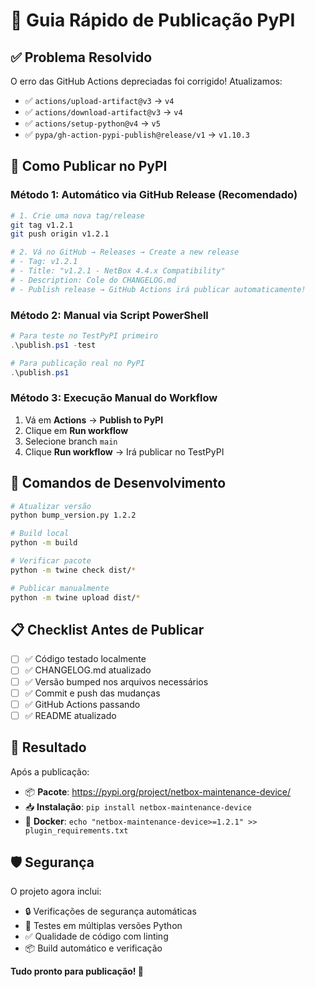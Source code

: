 # 🚀 Guia Rápido de Publicação PyPI

## ✅ Problema Resolvido
O erro das GitHub Actions depreciadas foi corrigido! Atualizamos:

- ✅ `actions/upload-artifact@v3` → `v4`
- ✅ `actions/download-artifact@v3` → `v4` 
- ✅ `actions/setup-python@v4` → `v5`
- ✅ `pypa/gh-action-pypi-publish@release/v1` → `v1.10.3`

## 🎯 Como Publicar no PyPI

### Método 1: Automático via GitHub Release (Recomendado)

```bash
# 1. Crie uma nova tag/release
git tag v1.2.1
git push origin v1.2.1

# 2. Vá no GitHub → Releases → Create a new release
# - Tag: v1.2.1  
# - Title: "v1.2.1 - NetBox 4.4.x Compatibility"
# - Description: Cole do CHANGELOG.md
# - Publish release → GitHub Actions irá publicar automaticamente!
```

### Método 2: Manual via Script PowerShell

```powershell
# Para teste no TestPyPI primeiro
.\publish.ps1 -test

# Para publicação real no PyPI
.\publish.ps1
```

### Método 3: Execução Manual do Workflow

1. Vá em **Actions** → **Publish to PyPI**
2. Clique em **Run workflow**
3. Selecione branch `main`
4. Clique **Run workflow** → Irá publicar no TestPyPI

## 🔧 Comandos de Desenvolvimento

```bash
# Atualizar versão
python bump_version.py 1.2.2

# Build local
python -m build

# Verificar pacote
python -m twine check dist/*

# Publicar manualmente
python -m twine upload dist/*
```

## 📋 Checklist Antes de Publicar

- [ ] ✅ Código testado localmente
- [ ] ✅ CHANGELOG.md atualizado
- [ ] ✅ Versão bumped nos arquivos necessários
- [ ] ✅ Commit e push das mudanças
- [ ] ✅ GitHub Actions passando
- [ ] ✅ README atualizado

## 🎉 Resultado

Após a publicação:
- 📦 **Pacote**: https://pypi.org/project/netbox-maintenance-device/
- 📥 **Instalação**: `pip install netbox-maintenance-device`
- 🐳 **Docker**: `echo "netbox-maintenance-device>=1.2.1" >> plugin_requirements.txt`

## 🛡️ Segurança

O projeto agora inclui:
- 🔒 Verificações de segurança automáticas
- 🧪 Testes em múltiplas versões Python
- ✅ Qualidade de código com linting
- 📦 Build automático e verificação

**Tudo pronto para publicação! 🚀**